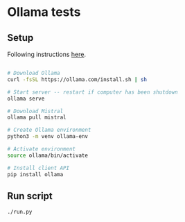 # Ollama tests

## Setup

Following instructions [here](https://github.com/RamiKrispin/ollama-poc?tab=readme-ov-file#setting-up-ollama).

```sh

# Download Ollama
curl -fsSL https://ollama.com/install.sh | sh

# Start server -- restart if computer has been shutdown
ollama serve

# Download Mistral
ollama pull mistral

# Create Ollama environment
python3 -m venv ollama-env

# Activate environment
source ollama/bin/activate

# Install client API
pip install ollama

```

## Run script

```sh
./run.py
```
